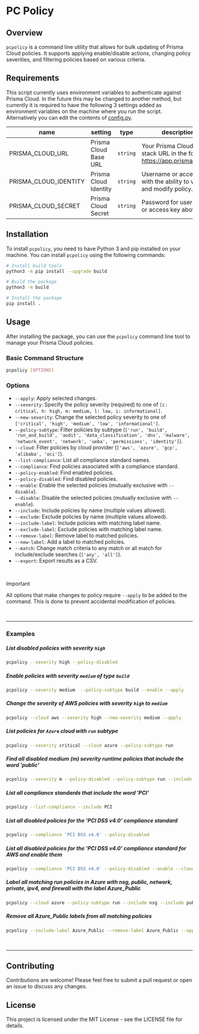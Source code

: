 # PC Policy

## Overview

`pcpolicy` is a command line utility that allows for bulk updating of Prisma Cloud policies. It supports applying enable/disable actions, changing policy severities, and filtering policies based on various criteria.

## Requirements

This script currently uses environment variables to authenticate against Prisma Cloud. In the future this may be changed to another method, but currently it is required to have the following 3 settings added as environment variables on the machine where you run the script. Alternatively you can edit the contents of [config.py](/modules/config.py).

 | name |  setting  | type | description |
 |----|-----------|------|-------------|
 | PRISMA_CLOUD_URL | Prisma Cloud Base URL | `string` | Your Prisma Cloud app stack URL in the format: https://app.prismacloud.io 
 | PRISMA_CLOUD_IDENTITY | Prisma Cloud Identity | `string` | Username or access key with the ability to view and modify policy.
 | PRISMA_CLOUD_SECRET | Prisma Cloud Secret | `string` | Password for username or access key above

## Installation

To install `pcpolicy`, you need to have Python 3 and pip installed on your machine. You can install `pcpolicy` using the following commands:

```sh
# Install build tools
python3 -m pip install --upgrade build

# Build the package
python3 -m build

# Install the package
pip install .
```

## Usage

After installing the package, you can use the `pcpolicy` command line tool to manage your Prisma Cloud policies.

### Basic Command Structure

```sh
pcpolicy [OPTIONS]
```

### Options

- `--apply`: Apply selected changes.
- `--severity`: Specify the policy severity (required) to one of `[c: critical, h: high, m: medium, l: low, i: informational]`.
- `--new-severity`: Change the selected policy severity to one of `['critical', 'high', 'medium', 'low', 'informational']`.
- `--policy-subtype`: Filter policies by subtype (`['run', 'build', 'run_and_build', 'audit', 'data_classification', 'dns', 'malware', 'network_event', 'network', 'ueba', 'permissions', 'identity']`).
- `--cloud`: Filter policies by cloud provider (`['aws', 'azure', 'gcp', 'alibaba', 'oci']`).
- `--list-compliance`: List all compliance standard names.
- `--compliance`: Find policies associated with a compliance standard.
- `--policy-enabled`: Find enabled policies.
- `--policy-disabled`: Find disabled policies.
- `--enable`: Enable the selected policies (mutually exclusive with `--disable`).
- `--disable`: Disable the selected policies (mutually exclusive with `--enable`).
- `--include`: Include policies by name (multiple values allowed).
- `--exclude`: Exclude policies by name (multiple values allowed).
- `--include-label`: Include policies with matching label name.
- `--exclude-label`: Exclude policies with matching label name.
- `--remove-label`: Remove label to matched policies.
- `--new-label`: Add a label to matched policies.
- `--match`: Change match criteria to any match or all match for include/exclude searches (`['any', 'all']`).
- `--export`: Export results as a CSV.

<br>

> [!IMPORTANT]
> All options that make changes to policy require `--apply` to be added to the command.
> This is done to prevent accidental modification of policies.

<br>

---

### Examples

##### List disabled policies with severity `high`

```sh
pcpolicy --severity high --policy-disabled
```

##### Enable policies with severity `medium` of type `build`

```sh
pcpolicy --severity medium  --policy-subtype build --enable --apply
```

##### Change the severity of AWS policies with severity `high` to `medium`

```sh
pcpolicy --cloud aws --severity high --new-severity medium --apply
```

##### List policies for `Azure` cloud with `run` subtype

```sh
pcpolicy --severity critical --cloud azure --policy-subtype run
```

##### Find all disabled medium (m) severity runtime policies that include the word 'public'

```sh
pcpolicy --severity m --policy-disabled --policy-subtype run --include public
```

##### List all compliance standards that include the word 'PCI'

```sh
pcpolicy --list-compliance --include PCI
```

##### List all disabled policies for the 'PCI DSS v4.0' compliance standard

```sh
pcpolicy --compliance 'PCI DSS v4.0' --policy-disabled
```


##### List all disabled policies for the 'PCI DSS v4.0' compliance standard for AWS and enable them

```sh
pcpolicy --compliance 'PCI DSS v4.0' --policy-disabled --enable --cloud aws --apply
```

##### Label all matching run policies in Azure with nsg, public, network, private, ipv4, and firewall with the label Azure_Public
```sh
pcpolicy --cloud azure --policy-subtype run --include nsg --include public --include network --include private --include ipv4 --include firewall --new-label Azure_Public --apply
```

##### Remove all Azure_Public labels from all matching policies
```sh
pcpolicy --include-label Azure_Public --remove-label Azure_Public --apply
```

<br>

---

## Contributing

Contributions are welcome! Please feel free to submit a pull request or open an issue to discuss any changes.

## License

This project is licensed under the MIT License - see the LICENSE file for details.